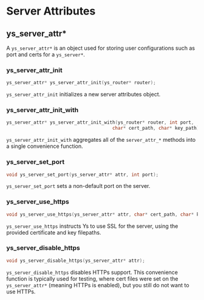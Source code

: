 # Server Attributes

## ys_server_attr*

A `ys_server_attr*` is an object used for storing user configurations such as port and certs for a `ys_server*`.

### ys_server_attr_init

```c
ys_server_attr* ys_server_attr_init(ys_router* router);
```

`ys_server_attr_init` initializes a new server attributes object.


### ys_server_attr_init_with

```c
ys_server_attr* ys_server_attr_init_with(ys_router* router, int port,
                                       char* cert_path, char* key_path);
```

`ys_server_attr_init_with` aggregates all of the `server_attr_*` methods into a
single convenience function.


### ys_server_set_port

```c
void ys_server_set_port(ys_server_attr* attr, int port);
```

`ys_server_set_port` sets a non-default port on the server.

### ys_server_use_https

```c
void ys_server_use_https(ys_server_attr* attr, char* cert_path, char* key_path);
```

`ys_server_use_https` instructs Ys to use SSL for the server, using the provided certificate and key filepaths.

### ys_server_disable_https

```c
void ys_server_disable_https(ys_server_attr* attr);
```

`ys_server_disable_https` disables HTTPs support. This convenience function is
typically used for testing, where cert files were set on the `ys_server_attr*`
(meaning HTTPs is enabled), but you still do not want to use HTTPs.
